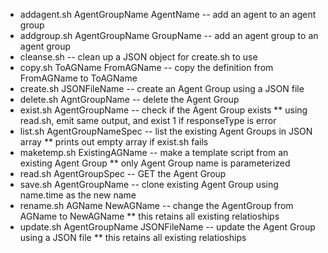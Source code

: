 * addagent.sh AgentGroupName AgentName -- add an agent to an agent group
* addgroup.sh AgentGroupName GroupName -- add an agent group to an agent group
* cleanse.sh -- clean up a JSON object for create.sh to use
* copy.sh ToAGName FromAGName -- copy the definition from FromAGName to ToAGName
* create.sh JSONFileName -- create an Agent Group using a JSON file
* delete.sh AgntGroupName -- delete the Agent Group
* exist.sh AgentGroupName -- check if the Agent Group exists
** using read.sh, emit same output, and exist 1 if responseType is error
* list.sh AgentGroupNameSpec -- list the existing Agent Groups in JSON array
** prints out empty array if exist.sh fails
* maketemp.sh ExistingAGName -- make a template script from an existing Agent Group
** only Agent Group name is parameterized
* read.sh AgentGroupSpec  -- GET the Agent Group
* save.sh AgentGroupName  -- clone existing Agent Group using name.time as the new name
* rename.sh AGName NewAGName -- change the AgentGroup from AGName to NewAGName
** this retains all existing relatioships
* update.sh AgentGroupName JSONFileName -- update the Agent Group using a JSON file
** this retains all existing relatioships
